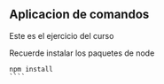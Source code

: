 ## Aplicacion de comandos

Este es el ejercicio del curso

Recuerde instalar los paquetes de node

`````
npm install
````